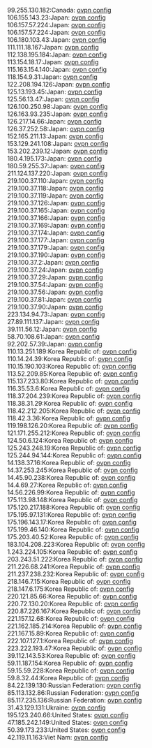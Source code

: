 99.255.130.182:Canada: [ovpn config](vpn/99_255_130_182.ovpn)  
106.155.143.23:Japan: [ovpn config](vpn/106_155_143_23.ovpn)  
106.157.57.224:Japan: [ovpn config](vpn/106_157_57_224.ovpn)  
106.157.57.224:Japan: [ovpn config](vpn/106_157_57_224.ovpn)  
106.180.103.43:Japan: [ovpn config](vpn/106_180_103_43.ovpn)  
111.111.18.167:Japan: [ovpn config](vpn/111_111_18_167.ovpn)  
112.138.195.184:Japan: [ovpn config](vpn/112_138_195_184.ovpn)  
113.154.18.17:Japan: [ovpn config](vpn/113_154_18_17.ovpn)  
115.163.154.140:Japan: [ovpn config](vpn/115_163_154_140.ovpn)  
118.154.9.31:Japan: [ovpn config](vpn/118_154_9_31.ovpn)  
122.208.194.126:Japan: [ovpn config](vpn/122_208_194_126.ovpn)  
125.13.193.45:Japan: [ovpn config](vpn/125_13_193_45.ovpn)  
125.56.13.47:Japan: [ovpn config](vpn/125_56_13_47.ovpn)  
126.100.250.98:Japan: [ovpn config](vpn/126_100_250_98.ovpn)  
126.163.93.235:Japan: [ovpn config](vpn/126_163_93_235.ovpn)  
126.217.14.66:Japan: [ovpn config](vpn/126_217_14_66.ovpn)  
126.37.252.58:Japan: [ovpn config](vpn/126_37_252_58.ovpn)  
152.165.211.13:Japan: [ovpn config](vpn/152_165_211_13.ovpn)  
153.129.241.108:Japan: [ovpn config](vpn/153_129_241_108.ovpn)  
153.202.239.12:Japan: [ovpn config](vpn/153_202_239_12.ovpn)  
180.4.195.173:Japan: [ovpn config](vpn/180_4_195_173.ovpn)  
180.59.255.37:Japan: [ovpn config](vpn/180_59_255_37.ovpn)  
211.124.137.220:Japan: [ovpn config](vpn/211_124_137_220.ovpn)  
219.100.37.110:Japan: [ovpn config](vpn/219_100_37_110.ovpn)  
219.100.37.118:Japan: [ovpn config](vpn/219_100_37_118.ovpn)  
219.100.37.119:Japan: [ovpn config](vpn/219_100_37_119.ovpn)  
219.100.37.126:Japan: [ovpn config](vpn/219_100_37_126.ovpn)  
219.100.37.165:Japan: [ovpn config](vpn/219_100_37_165.ovpn)  
219.100.37.166:Japan: [ovpn config](vpn/219_100_37_166.ovpn)  
219.100.37.169:Japan: [ovpn config](vpn/219_100_37_169.ovpn)  
219.100.37.174:Japan: [ovpn config](vpn/219_100_37_174.ovpn)  
219.100.37.177:Japan: [ovpn config](vpn/219_100_37_177.ovpn)  
219.100.37.179:Japan: [ovpn config](vpn/219_100_37_179.ovpn)  
219.100.37.190:Japan: [ovpn config](vpn/219_100_37_190.ovpn)  
219.100.37.2:Japan: [ovpn config](vpn/219_100_37_2.ovpn)  
219.100.37.24:Japan: [ovpn config](vpn/219_100_37_24.ovpn)  
219.100.37.29:Japan: [ovpn config](vpn/219_100_37_29.ovpn)  
219.100.37.54:Japan: [ovpn config](vpn/219_100_37_54.ovpn)  
219.100.37.56:Japan: [ovpn config](vpn/219_100_37_56.ovpn)  
219.100.37.81:Japan: [ovpn config](vpn/219_100_37_81.ovpn)  
219.100.37.90:Japan: [ovpn config](vpn/219_100_37_90.ovpn)  
223.134.94.73:Japan: [ovpn config](vpn/223_134_94_73.ovpn)  
27.89.111.137:Japan: [ovpn config](vpn/27_89_111_137.ovpn)  
39.111.56.12:Japan: [ovpn config](vpn/39_111_56_12.ovpn)  
58.70.108.61:Japan: [ovpn config](vpn/58_70_108_61.ovpn)  
92.202.57.39:Japan: [ovpn config](vpn/92_202_57_39.ovpn)  
110.13.251.189:Korea Republic of: [ovpn config](vpn/110_13_251_189.ovpn)  
110.14.24.39:Korea Republic of: [ovpn config](vpn/110_14_24_39.ovpn)  
110.15.190.103:Korea Republic of: [ovpn config](vpn/110_15_190_103.ovpn)  
113.52.209.85:Korea Republic of: [ovpn config](vpn/113_52_209_85.ovpn)  
115.137.233.80:Korea Republic of: [ovpn config](vpn/115_137_233_80.ovpn)  
116.35.53.6:Korea Republic of: [ovpn config](vpn/116_35_53_6.ovpn)  
118.37.204.239:Korea Republic of: [ovpn config](vpn/118_37_204_239.ovpn)  
118.38.31.29:Korea Republic of: [ovpn config](vpn/118_38_31_29.ovpn)  
118.42.212.205:Korea Republic of: [ovpn config](vpn/118_42_212_205.ovpn)  
118.42.3.36:Korea Republic of: [ovpn config](vpn/118_42_3_36.ovpn)  
119.198.126.20:Korea Republic of: [ovpn config](vpn/119_198_126_20.ovpn)  
121.171.255.212:Korea Republic of: [ovpn config](vpn/121_171_255_212.ovpn)  
124.50.6.124:Korea Republic of: [ovpn config](vpn/124_50_6_124.ovpn)  
125.243.248.19:Korea Republic of: [ovpn config](vpn/125_243_248_19.ovpn)  
125.244.94.144:Korea Republic of: [ovpn config](vpn/125_244_94_144.ovpn)  
14.138.37.16:Korea Republic of: [ovpn config](vpn/14_138_37_16.ovpn)  
14.37.253.245:Korea Republic of: [ovpn config](vpn/14_37_253_245.ovpn)  
14.45.90.238:Korea Republic of: [ovpn config](vpn/14_45_90_238.ovpn)  
14.4.69.27:Korea Republic of: [ovpn config](vpn/14_4_69_27.ovpn)  
14.56.226.99:Korea Republic of: [ovpn config](vpn/14_56_226_99.ovpn)  
175.113.98.148:Korea Republic of: [ovpn config](vpn/175_113_98_148.ovpn)  
175.120.217.188:Korea Republic of: [ovpn config](vpn/175_120_217_188.ovpn)  
175.195.97.131:Korea Republic of: [ovpn config](vpn/175_195_97_131.ovpn)  
175.196.143.17:Korea Republic of: [ovpn config](vpn/175_196_143_17.ovpn)  
175.199.46.140:Korea Republic of: [ovpn config](vpn/175_199_46_140.ovpn)  
175.203.40.52:Korea Republic of: [ovpn config](vpn/175_203_40_52.ovpn)  
183.104.208.223:Korea Republic of: [ovpn config](vpn/183_104_208_223.ovpn)  
1.243.224.105:Korea Republic of: [ovpn config](vpn/1_243_224_105.ovpn)  
203.243.51.222:Korea Republic of: [ovpn config](vpn/203_243_51_222.ovpn)  
211.226.68.241:Korea Republic of: [ovpn config](vpn/211_226_68_241.ovpn)  
211.237.238.232:Korea Republic of: [ovpn config](vpn/211_237_238_232.ovpn)  
218.146.7.15:Korea Republic of: [ovpn config](vpn/218_146_7_15.ovpn)  
218.147.6.175:Korea Republic of: [ovpn config](vpn/218_147_6_175.ovpn)  
220.121.85.66:Korea Republic of: [ovpn config](vpn/220_121_85_66.ovpn)  
220.72.130.20:Korea Republic of: [ovpn config](vpn/220_72_130_20.ovpn)  
220.87.226.167:Korea Republic of: [ovpn config](vpn/220_87_226_167.ovpn)  
221.157.12.68:Korea Republic of: [ovpn config](vpn/221_157_12_68.ovpn)  
221.162.185.214:Korea Republic of: [ovpn config](vpn/221_162_185_214.ovpn)  
221.167.15.89:Korea Republic of: [ovpn config](vpn/221_167_15_89.ovpn)  
222.107.127.1:Korea Republic of: [ovpn config](vpn/222_107_127_1.ovpn)  
223.222.193.47:Korea Republic of: [ovpn config](vpn/223_222_193_47.ovpn)  
39.112.143.53:Korea Republic of: [ovpn config](vpn/39_112_143_53.ovpn)  
59.11.187.154:Korea Republic of: [ovpn config](vpn/59_11_187_154.ovpn)  
59.15.59.228:Korea Republic of: [ovpn config](vpn/59_15_59_228.ovpn)  
59.8.32.44:Korea Republic of: [ovpn config](vpn/59_8_32_44.ovpn)  
84.22.139.130:Russian Federation: [ovpn config](vpn/84_22_139_130.ovpn)  
85.113.132.86:Russian Federation: [ovpn config](vpn/85_113_132_86.ovpn)  
85.117.235.136:Russian Federation: [ovpn config](vpn/85_117_235_136.ovpn)  
31.43.129.131:Ukraine: [ovpn config](vpn/31_43_129_131.ovpn)  
195.123.240.66:United States: [ovpn config](vpn/195_123_240_66.ovpn)  
47.185.242.149:United States: [ovpn config](vpn/47_185_242_149.ovpn)  
50.39.173.233:United States: [ovpn config](vpn/50_39_173_233.ovpn)  
42.119.11.163:Viet Nam: [ovpn config](vpn/42_119_11_163.ovpn)  

